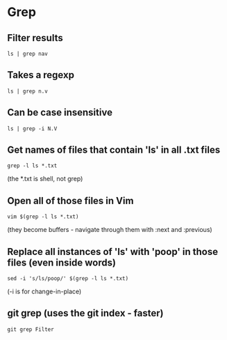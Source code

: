 # Grep

## Filter results

```shell
ls | grep nav
```

## Takes a regexp

```shell
ls | grep n.v
```

## Can be case insensitive

```shell
ls | grep -i N.V
```

## Get names of files that contain 'ls' in all .txt files

```shell
grep -l ls *.txt
```

(the *.txt is shell, not grep)

## Open all of those files in Vim

```shell
vim $(grep -l ls *.txt)
```

(they become buffers - navigate through them with :next and :previous)

## Replace all instances of 'ls' with 'poop' in those files (even inside words)

```shell
sed -i 's/ls/poop/' $(grep -l ls *.txt)
```

(-i is for change-in-place)

## git grep (uses the git index - faster)

```shell
git grep Filter
```
